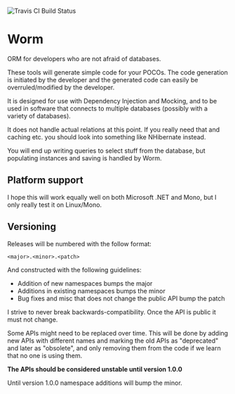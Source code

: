 ![Travis CI Build Status](https://travis-ci.org/pingvinen/worm.png)

Worm
====

ORM for developers who are not afraid of databases.

These tools will generate simple code for your POCOs. The code generation is initiated by the developer and the generated code can easily be overruled/modified by the developer.

It is designed for use with Dependency Injection and Mocking, and to be used in software that connects to multiple databases (possibly with a variety of databases).

It does not handle actual relations at this point. If you really need that and caching etc. you should look into something like NHibernate instead.

You will end up writing queries to select stuff from the database, but populating instances and saving is handled by Worm.



Platform support
----------

I hope this will work equally well on both Microsoft .NET and Mono, but I only really test it on Linux/Mono.


Versioning
----------

Releases will be numbered with the follow format:

`<major>.<minor>.<patch>`

And constructed with the following guidelines:

* Addition of new namespaces bumps the major
* Additions in existing namespaces bumps the minor
* Bug fixes and misc that does not change the public API bump the patch

I strive to never break backwards-compatibility. Once the API is public it must not change.

Some APIs might need to be replaced over time. This will be done by adding new APIs with different names
and marking the old APIs as "deprecated" and later as "obsolete", and only removing them from the code if
we learn that no one is using them.

**The APIs should be considered unstable until version 1.0.0**

Until version 1.0.0 namespace additions will bump the minor.
